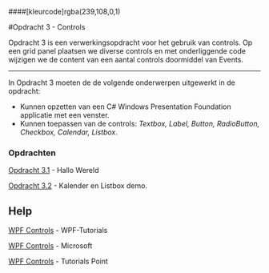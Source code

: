 ####[kleurcode]rgba(239,108,0,1)

#Opdracht 3 - Controls

Opdracht 3 is een verwerkingsopdracht voor het gebruik van controls. Op een grid panel plaatsen we diverse controls en met onderliggende code wijzigen we de content van een aantal controls doormiddel van Events.

------

In Opdracht 3 moeten de de volgende onderwerpen uitgewerkt in de opdracht:


- Kunnen opzetten van een C# Windows Presentation Foundation applicatie met een venster.
- Kunnen toepassen van de controls:  *Textbox, Label, Button, RadioButton, Checkbox, Calendar, Listbox*.

### Opdrachten

[Opdracht 3.1](https://elo.kw1c.nl/CMS/Studie/811%20ICT-Academie/811%20VakkenInhoud/%5BB.07%20CSh%5D%20C%20Sharp/25187%20%C2%A0%20Applicatie-%20en%20mediaontwikkelaar/Periode%2009/Productie/02.%20Opdrachten/Opdracht%20WPF%203.1.pdf) - Hallo Wereld

[Opdracht 3.2](https://elo.kw1c.nl/CMS/Studie/811%20ICT-Academie/811%20VakkenInhoud/%5BB.07%20CSh%5D%20C%20Sharp/25187%20%C2%A0%20Applicatie-%20en%20mediaontwikkelaar/Periode%2009/Productie/02.%20Opdrachten/Opdracht%20WPF%203.2.pdf) - Kalender en Listbox demo.

## Help

[WPF Controls](https://www.wpftutorial.net/Controls.html) - WPF-Tutorials

[WPF Controls](https://docs.microsoft.com/en-us/dotnet/framework/wpf/controls/controls-by-category) - Microsoft

[WPF Controls](https://www.tutorialspoint.com/wpf/wpf_controls.htm) - Tutorials Point